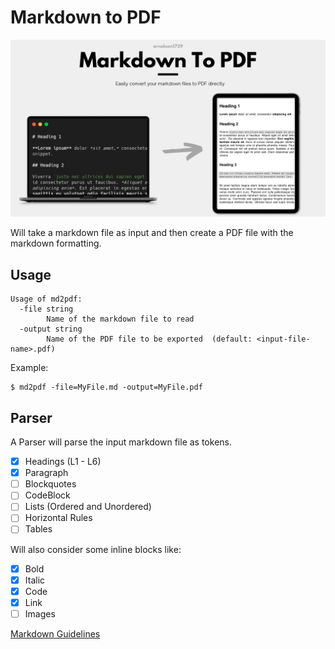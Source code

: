 # Markdown to PDF

![hero](/.github/assets/hero.png)

Will take a markdown file as input and then create a PDF file with the markdown formatting.

## Usage

```
Usage of md2pdf:
  -file string
    	Name of the markdown file to read
  -output string
    	Name of the PDF file to be exported  (default: <input-file-name>.pdf)
```

Example:

```
$ md2pdf -file=MyFile.md -output=MyFile.pdf
```

## Parser

A Parser will parse the input markdown file as tokens.

- [X] Headings (L1 - L6)
- [X] Paragraph
- [ ] Blockquotes
- [ ] CodeBlock
- [ ] Lists (Ordered and Unordered)
- [ ] Horizontal Rules
- [ ] Tables

Will also consider some inline blocks like:

- [X] Bold
- [X] Italic
- [X] Code
- [X] Link
- [ ] Images

[Markdown Guidelines](https://www.markdownguide.org/basic-syntax/)
